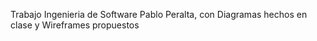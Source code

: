 Trabajo Ingenieria de Software Pablo Peralta, con Diagramas hechos en clase y Wireframes propuestos
